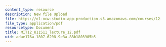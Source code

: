 ```yaml
---
content_type: resource
description: New file Upload
file: https://ol-ocw-studio-app-production.s3.amazonaws.com/courses/12-811-tropical-meteorology-spring-2011/adae176a180762089e3a88b1803905b5_MIT12_811S11_lecture_12.pdf
file_type: application/pdf
resourcetype: Document
title: MIT12_811S11_lecture_12.pdf
uid: adae176a-1807-6208-9e3a-88b1803905b5
---
```


